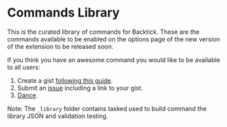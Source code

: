 # Commands Library
This is the curated library of commands for Backtick. These are the commands available to be enabled on the options page of the new version of the extension to be released soon.

If you think you have an awesome command you would like to be available to all users: 

1. Create a gist [following this guide](https://gist.github.com/iambriansreed/844ce92393ffff2a429b99d7751ad1cf).
2. Submit an [issue](https://github.com/backtickbacktick/Library/issues/new) including a link to your gist. 
3. [Dance](http://www.succeedsocially.com/dance).

Note: The `_library` folder contains tasked used to build command the library JSON and validation testing.